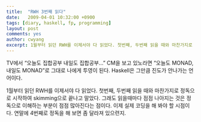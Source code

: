 ```yaml
---
title:  "RWH 3번째 읽다"
date:   2009-04-01 10:32:00 +0900
tags: [diary, haskell, fp, programming]
layout: post
comments: yes
author: cwyang
excerpt: 1월부터 읽던 RWH를 이제서야 다 읽었다. 첫번째, 두번째 읽을 때와 마찬가지로 정독으로 시작하여 skimming으로 끝나고 말았다. 그래도 읽을때마다 점점 나아지는 것은 정독으로 이해하는 부분이 점점 많아진다는 점이다.
---
```

TV에서 “오늘도 집합공부 내일도 집합공부...” CM을 보고 있노라면 “오늘도 MONAD, 내일도 MONAD”로 그대로 나에게 투영이 된다. Haskell은 그만큼 진도가 안나가는 언어이다.

1월부터 읽던 RWH를 이제서야 다 읽었다. 첫번째, 두번째 읽을 때와 마찬가지로 정독으로 시작하여 skimming으로 끝나고 말았다. 그래도 읽을때마다 점점 나아지는 것은 정독으로 이해하는 부분이 점점 많아진다는 점이다. 이제 실제 코딩을 해 봐야 할 시점이다. 연말에 4번째로 정독을 해 보면 좀 달라져 있으련지.

